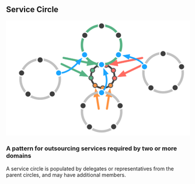 ## Service Circle

![inline,fit](img/structural-patterns/service-circle.png)

### A pattern for outsourcing services required by two or more domains 

A service circle is populated by delegates or representatives from the parent circles, and may have additional members.






